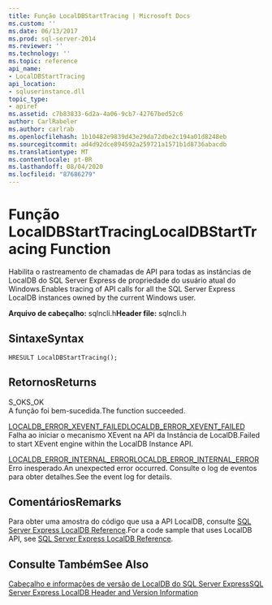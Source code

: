 ```yaml
---
title: Função LocalDBStartTracing | Microsoft Docs
ms.custom: ''
ms.date: 06/13/2017
ms.prod: sql-server-2014
ms.reviewer: ''
ms.technology: ''
ms.topic: reference
api_name:
- LocalDBStartTracing
api_location:
- sqluserinstance.dll
topic_type:
- apiref
ms.assetid: c7b83833-6d2a-4a06-9cb7-42767bed52c6
author: CarlRabeler
ms.author: carlrab
ms.openlocfilehash: 1b10482e9839d43e29da72dbe2c194a01d8248eb
ms.sourcegitcommit: ad4d92dce894592a259721a1571b1d8736abacdb
ms.translationtype: MT
ms.contentlocale: pt-BR
ms.lasthandoff: 08/04/2020
ms.locfileid: "87686279"
---
```

# <a name="localdbstarttracing-function"></a><span data-ttu-id="8c68d-102">Função LocalDBStartTracing</span><span class="sxs-lookup"><span data-stu-id="8c68d-102">LocalDBStartTracing Function</span></span>
  <span data-ttu-id="8c68d-103">Habilita o rastreamento de chamadas de API para todas as instâncias de LocalDB do SQL Server Express de propriedade do usuário atual do Windows.</span><span class="sxs-lookup"><span data-stu-id="8c68d-103">Enables tracing of API calls for all the SQL Server Express LocalDB instances owned by the current Windows user.</span></span>  
  
 <span data-ttu-id="8c68d-104">**Arquivo de cabeçalho:** sqlncli.h</span><span class="sxs-lookup"><span data-stu-id="8c68d-104">**Header file:** sqlncli.h</span></span>  
  
## <a name="syntax"></a><span data-ttu-id="8c68d-105">Sintaxe</span><span class="sxs-lookup"><span data-stu-id="8c68d-105">Syntax</span></span>  
  
```  
HRESULT LocalDBStartTracing();  
```  
  
## <a name="returns"></a><span data-ttu-id="8c68d-106">Retornos</span><span class="sxs-lookup"><span data-stu-id="8c68d-106">Returns</span></span>  
 <span data-ttu-id="8c68d-107">S_OK</span><span class="sxs-lookup"><span data-stu-id="8c68d-107">S_OK</span></span>  
 <span data-ttu-id="8c68d-108">A função foi bem-sucedida.</span><span class="sxs-lookup"><span data-stu-id="8c68d-108">The function succeeded.</span></span>  
  
 [<span data-ttu-id="8c68d-109">LOCALDB_ERROR_XEVENT_FAILED</span><span class="sxs-lookup"><span data-stu-id="8c68d-109">LOCALDB_ERROR_XEVENT_FAILED</span></span>](../express-localdb-error-messages/localdb-error-xevent-failed.md)  
 <span data-ttu-id="8c68d-110">Falha ao iniciar o mecanismo XEvent na API da Instância de LocalDB.</span><span class="sxs-lookup"><span data-stu-id="8c68d-110">Failed to start XEvent engine within the LocalDB Instance API.</span></span>  
  
 [<span data-ttu-id="8c68d-111">LOCALDB_ERROR_INTERNAL_ERROR</span><span class="sxs-lookup"><span data-stu-id="8c68d-111">LOCALDB_ERROR_INTERNAL_ERROR</span></span>](../express-localdb-error-messages/localdb-error-internal-error.md)  
 <span data-ttu-id="8c68d-112">Erro inesperado.</span><span class="sxs-lookup"><span data-stu-id="8c68d-112">An unexpected error occurred.</span></span> <span data-ttu-id="8c68d-113">Consulte o log de eventos para obter detalhes.</span><span class="sxs-lookup"><span data-stu-id="8c68d-113">See the event log for details.</span></span>  
  
## <a name="remarks"></a><span data-ttu-id="8c68d-114">Comentários</span><span class="sxs-lookup"><span data-stu-id="8c68d-114">Remarks</span></span>  
 <span data-ttu-id="8c68d-115">Para obter uma amostra do código que usa a API LocalDB, consulte [SQL Server Express LocalDB Reference](../sql-server-express-localdb-reference.md).</span><span class="sxs-lookup"><span data-stu-id="8c68d-115">For a code sample that uses LocalDB API, see [SQL Server Express LocalDB Reference](../sql-server-express-localdb-reference.md).</span></span>  
  
## <a name="see-also"></a><span data-ttu-id="8c68d-116">Consulte Também</span><span class="sxs-lookup"><span data-stu-id="8c68d-116">See Also</span></span>  
 [<span data-ttu-id="8c68d-117">Cabeçalho e informações de versão de LocalDB do SQL Server Express</span><span class="sxs-lookup"><span data-stu-id="8c68d-117">SQL Server Express LocalDB Header and Version Information</span></span>](sql-server-express-localdb-header-and-version-information.md)  
  
  
